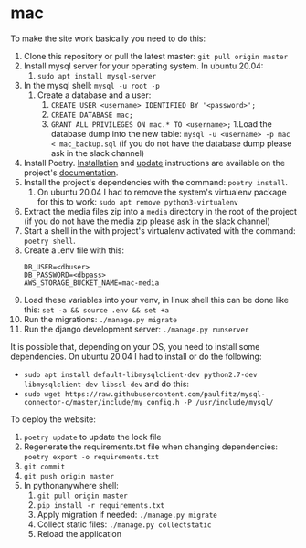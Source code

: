 # mac

To make the site work basically you need to do this:

1. Clone this repository or pull the latest master: `git pull origin master`
1. Install mysql server for your operating system. In ubuntu 20.04:
    1. `sudo apt install mysql-server`
1. In the mysql shell: `mysql -u root -p`
    1. Create a database and a user:
        1. `CREATE USER <username> IDENTIFIED BY '<password>';`
        1. `CREATE DATABASE mac;`
        1. `GRANT ALL PRIVILEGES ON mac.* TO <username>;`
1.Load the database dump into the new table: `mysql -u <username> -p mac < mac_backup.sql` (if you do not have the database dump please ask in the slack channel)
1. Install Poetry. [Installation](https://python-poetry.org/docs/#installation) and [update](https://python-poetry.org/docs/#updating-poetry) instructions are available on the project's [documentation](https://python-poetry.org/docs/).
1. Install the project's dependencies with the command: `poetry install`.
    1. On ubuntu 20.04 I had to remove the system's virtualenv package for this to work:
        ```sudo apt remove python3-virtualenv```
1. Extract the media files zip into a `media` directory in the root of the project (if you do not have the media zip please ask in the slack channel)
1. Start a shell in the with project's virtualenv activated with the command: `poetry shell`.
1. Create a .env file with this:
    ```
    DB_USER=<dbuser>
    DB_PASSWORD=<dbpass>
    AWS_STORAGE_BUCKET_NAME=mac-media
    ```
1. Load these variables into your venv, in linux shell this can be done like this: `set -a && source .env && set +a`
1. Run the migrations: `./manage.py migrate`
1. Run the django development server: `./manage.py runserver`

It is possible that, depending on your OS, you need to install some dependencies. On ubuntu 20.04 I had to install or do the following:
- `sudo apt install default-libmysqlclient-dev python2.7-dev libmysqlclient-dev libssl-dev`
and do this:
- `sudo wget https://raw.githubusercontent.com/paulfitz/mysql-connector-c/master/include/my_config.h -P /usr/include/mysql/`

To deploy the website:

1. `poetry update` to update the lock file
1. Regenerate the requirements.txt file when changing dependencies: `poetry export -o requirements.txt`
1. `git commit`
1. `git push origin master`
1. In pythonanywhere shell:
    1. `git pull origin master`
    1. `pip install -r requirements.txt`
    1. Apply migration if needed: `./manage.py migrate`
    1. Collect static files: `./manage.py collectstatic`
    1. Reload the application
